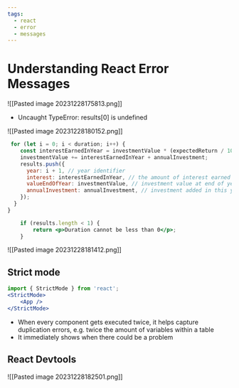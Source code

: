 ```yaml
---
tags:
  - react
  - error
  - messages
---
```

# Understanding React Error Messages
![[Pasted image 20231228175813.png]]

* Uncaught TypeError: results[0] is undefined

![[Pasted image 20231228180152.png]]

```jsx
 for (let i = 0; i < duration; i++) {
    const interestEarnedInYear = investmentValue * (expectedReturn / 100);
    investmentValue += interestEarnedInYear + annualInvestment;
    results.push({
      year: i + 1, // year identifier
      interest: interestEarnedInYear, // the amount of interest earned in this year
      valueEndOfYear: investmentValue, // investment value at end of year
      annualInvestment: annualInvestment, // investment added in this year
    });
  }
}
```

```jsx
	if (results.length < 1) {
		return <p>Duration cannot be less than 0</p>;
	}
```

![[Pasted image 20231228181412.png]]
## Strict mode
```jsx
import { StrictMode } from 'react';
<StrictMode>
	<App />
</StrictMode>
```

* When every component gets executed twice, it helps capture duplication errors, e.g. twice the amount of variables within a table
* It immediately shows when there could be a problem

## React Devtools

![[Pasted image 20231228182501.png]]

